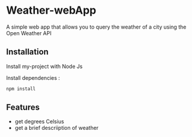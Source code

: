 
# Weather-webApp

A simple web app that allows you to query the weather of a city using the Open Weather API
## Installation

Install my-project with Node Js

Install dependencies :

```bash
npm install 

```


    
## Features

- get degrees Celsius
- get a brief descriiption of weather


